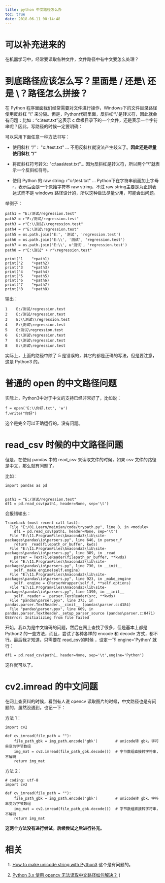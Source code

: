 ```yaml
---
title: python 中文路径怎么办
toc: true
date: 2018-06-11 08:14:48
---
```





# 可以补充进来的



在机器学习中，经常要读取各种文件，文件路径中有中文要怎么处理？


# 到底路径应该怎么写？里面是 / 还是\\ 还是 \？路径怎么拼接？


在 Python 程序里面我们经常需要对文件进行操作，Windows下的文件目录路径使用反斜杠 “\” 来分隔。但是，Python代码里面，反斜杠“\”是转义符，因此就会有问题：比如：“c:\test.txt”这表示 c 盘根目录下的一个文件，还是表示一个字符串呢？因此，写路径的时候一定要明确：

可以采用下面任意一种方法书写：




  * 使用斜杠 “/” :  "c:/test.txt" … 不用反斜杠就没法产生歧义了。**因此还是尽量使用斜杠 “/”**


  * 将反斜杠符号转义: "c:\\aaa\\test.txt"… 因为反斜杠是转义符，所以两个"\\"就表示一个反斜杠符号。


  * 使用 Python 的 raw string: r"c:\test.txt" … Python下在字符串前面加上字母 r，表示后面是一个原始字符串 raw string，不过 raw string主要是为正则表达式而不是 windows 路径设计的，所以这种做法尽量少用，可能会出问题。


举例子：


    path1 = "E:/测试/regression.test"
    path2 = r"E:/测试/regression.test"
    path3 = r"E:\\测试\\regression.test"
    path4 = r"E:\测试\regression.test"
    path5 = os.path.join('E:', '测试', 'regression.test')
    path6 = os.path.join('E:\\', '测试', 'regression.test')
    path7 = os.path.join('E:\\', u'测试', 'regression.test')
    path8 = r"E:\测试" + r"\regression.test"

    print("1    "+path1)
    print("2    "+path2)
    print("3    "+path3)
    print("4    "+path4)
    print("5    "+path5)
    print("6    "+path6)
    print("7    "+path7)
    print("8    "+path8)


输出：


    1    E:/测试/regression.test
    2    E:/测试/regression.test
    3    E:\\测试\\regression.test
    4    E:\测试\regression.test
    5    E:测试\regression.test
    6    E:\测试\regression.test
    7    E:\测试\regression.test
    8    E:\测试\regression.test


实际上，上面的路径中除了 5 是错误的，其它的都是正确的写法，但是要注意，这是 Python3 的。




# 普通的 open 的中文路径问题


实际上，Python3中对于中文的支持已经非常好了，比如说：


    f = open('E:\\你好.txt', 'w')
    f.write("你好")


这个是完全可以正确运行的。没有问题。


# read_csv 时候的中文路径问题


但是，在使用 pandas 中的 read_csv 来读取文件的时候，如果 csv 文件的路径是中文，那么就有问题了。

比如：


    import pandas as pd


    path1 = "E:/测试/regression.test"
    df1 = pd.read_csv(path1, header=None, sep='\t')


会报错输出：


    Traceback (most recent call last):
      File "E:/01.Learn/meinian/code/trypath.py", line 8, in <module>
        df1 = pd.read_csv(path1, header=None, sep='\t')
      File "E:\11.ProgramFiles\Anaconda3\lib\site-packages\pandas\io\parsers.py", line 646, in parser_f
        return _read(filepath_or_buffer, kwds)
      File "E:\11.ProgramFiles\Anaconda3\lib\site-packages\pandas\io\parsers.py", line 389, in _read
        parser = TextFileReader(filepath_or_buffer, **kwds)
      File "E:\11.ProgramFiles\Anaconda3\lib\site-packages\pandas\io\parsers.py", line 730, in __init__
        self._make_engine(self.engine)
      File "E:\11.ProgramFiles\Anaconda3\lib\site-packages\pandas\io\parsers.py", line 923, in _make_engine
        self._engine = CParserWrapper(self.f, **self.options)
      File "E:\11.ProgramFiles\Anaconda3\lib\site-packages\pandas\io\parsers.py", line 1390, in __init__
        self._reader = _parser.TextReader(src, **kwds)
      File "pandas\parser.pyx", line 373, in pandas.parser.TextReader.__cinit__ (pandas\parser.c:4184)
      File "pandas\parser.pyx", line 669, in pandas.parser.TextReader._setup_parser_source (pandas\parser.c:8471)
    OSError: Initializing from file failed


开始，我以为是中文编码的问题，然后在网上查找了很多，但是基本上都是 Python2 的一些方法，而且，尝试了各种各样的 encode 和 decode 方式，都不行。最后我才知道，只需要在 read_csv的时候 ，设定一下 engine='Python' 就行：


    df1 = pd.read_csv(path1, header=None, sep='\t',engine='Python')


这样就可以了。


# cv2.imread 的中文问题


在网上查资料的时候，看到有人说 opencv 读取图片的时候，中文路径也是有问题的，虽然没遇到，也记一下：

方法 1：


    import cv2

    def cv_imread(file_path = ""):
        file_path_gbk = img_path.encode('gbk')        # unicode转 gbk，字符串变为字节数组
        img_mat = cv2.imread(file_path_gbk.decode())  # 字节数组直接转字符串，不解码
        return img_mat


方法 2：


    # coding: utf-8
    import cv2

    def cv_imread(file_path = ""):
        file_path_gbk = img_path.encode('gbk')        # unicode转 gbk，字符串变为字节数组
        img_mat = cv2.imread(file_path_gbk.decode())  # 字节数组直接转字符串，不解码
        return img_mat


**这两个方法没有进行尝试。后续尝试之后进行补充。**





# 相关

1. [How to make unicode string with Python3](https://stackoverflow.com/questions/6812031/how-to-make-unicode-string-with-Python3) 这个是有问题的。


2. [Python 3.x 使用 opencv 无法读取中文路径如何解决？](https://www.zhihu.com/question/67157462)
)
